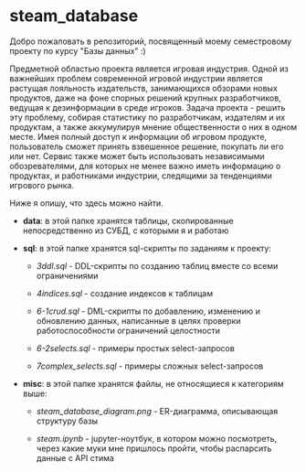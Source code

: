 # steam_database
Добро пожаловать в репозиторий, посвященный моему семестровому проекту по курсу "Базы данных" :)

Предметной областью проекта является игровая индустрия. Одной из важнейших проблем современной игровой индустрии является растущая лояльность издательств, занимающихся обзорами новых продуктов, даже на фоне спорных решений крупных разработчиков, ведущая к дезинформации в среде игроков. Задача проекта - решить эту проблему, собирая статистику по разработчикам, издателям и их продуктам, а также аккумулируя мнение общественности о них в одном месте. Имея полный доступ к информации об игровом продукте, пользователь сможет принять взвешенное решение, покупать ли его или нет. Сервис также может быть использовать независимыми обозревателями, для которых не менее важно иметь информацию о продуктах, и работниками индустрии, следящими за тенденциями игрового рынка.

Ниже я опишу, что здесь можно найти.

- **data**: в этой папке хранятся таблицы, скопированные непосредственно из СУБД, с которыми я и работаю

- **sql**: в этой папке хранятся sql-скрипты по заданиям к проекту:

    - *3ddl.sql* - DDL-скрипты по созданию таблиц вместе со всеми ограничениями

    - *4indices.sql* - создание индексов к таблицам

    - *6-1crud.sql* - DML-скрипты по добавлению, изменению и обновлению данных, написанные в целях проверки работоспособности ограничений целостности

    - *6-2selects.sql* - примеры простых select-запросов

    - *7complex_selects.sql* - примеры сложных select-запросов

- **misc**: в этой папке хранятся файлы, не относящиеся к категориям выше:

    - *steam_database_diagram.png* - ER-диаграмма, описывающая структуру базы

    - *steam.ipynb* - jupyter-ноутбук, в котором можно посмотреть, через какие муки мне пришлось пройти, чтобы распарсить данные с API стима
